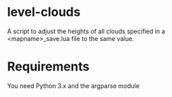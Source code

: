 # level-clouds

A script to adjust the heights of all clouds specified in a \<mapname\>_save.lua file to the same value.

# Requirements

You need Python 3.x and the argparse module
